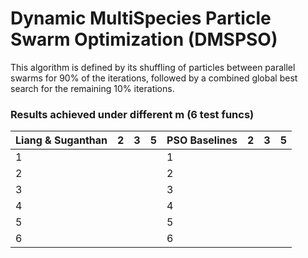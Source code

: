 # Dynamic MultiSpecies Particle Swarm Optimization (DMSPSO)

This algorithm is defined by its shuffling of particles between parallel swarms for 90% of the iterations, followed by a combined global best search for the remaining 10% iterations. 

### Results achieved under different m (6 test funcs)
| Liang & Suganthan  |  2 | 3 |  5 | PSO Baselines   | 2  | 3  | 5 |
|---                 |---|---|---|---              |---|---| ---|
|  1 |   |   |   |  1| | | |
|  2 |   |   |   |  2  | | | |
|  3 |   |   |   |  3 | | | |
|  4 |   |   |   |  4| | | |
|  5 |   |   |   |  5  | | | |
|  6 |   |   |   |  6 | | | |


